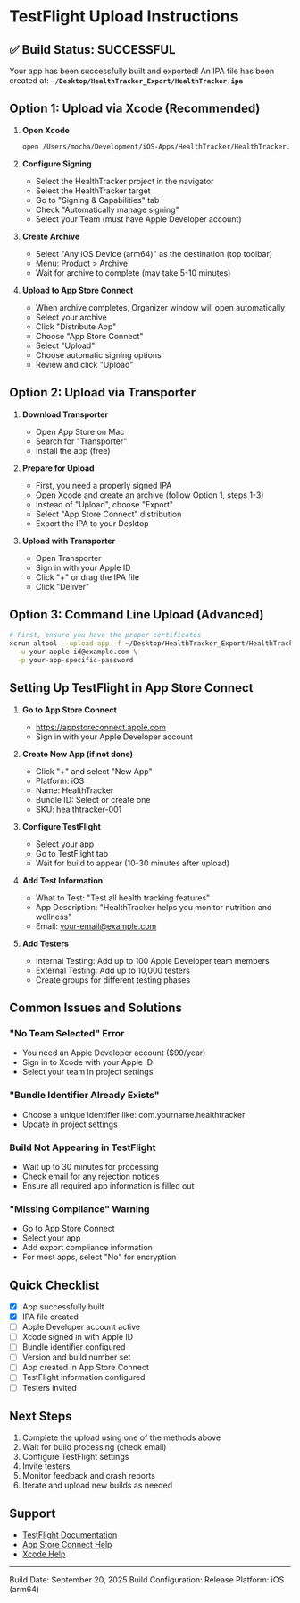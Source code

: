 # TestFlight Upload Instructions

## ✅ Build Status: SUCCESSFUL

Your app has been successfully built and exported! An IPA file has been created at:
**`~/Desktop/HealthTracker_Export/HealthTracker.ipa`**

## Option 1: Upload via Xcode (Recommended)

1. **Open Xcode**
   ```bash
   open /Users/mocha/Development/iOS-Apps/HealthTracker/HealthTracker.xcodeproj
   ```

2. **Configure Signing**
   - Select the HealthTracker project in the navigator
   - Select the HealthTracker target
   - Go to "Signing & Capabilities" tab
   - Check "Automatically manage signing"
   - Select your Team (must have Apple Developer account)

3. **Create Archive**
   - Select "Any iOS Device (arm64)" as the destination (top toolbar)
   - Menu: Product > Archive
   - Wait for archive to complete (may take 5-10 minutes)

4. **Upload to App Store Connect**
   - When archive completes, Organizer window will open automatically
   - Select your archive
   - Click "Distribute App"
   - Choose "App Store Connect"
   - Select "Upload"
   - Choose automatic signing options
   - Review and click "Upload"

## Option 2: Upload via Transporter

1. **Download Transporter**
   - Open App Store on Mac
   - Search for "Transporter"
   - Install the app (free)

2. **Prepare for Upload**
   - First, you need a properly signed IPA
   - Open Xcode and create an archive (follow Option 1, steps 1-3)
   - Instead of "Upload", choose "Export"
   - Select "App Store Connect" distribution
   - Export the IPA to your Desktop

3. **Upload with Transporter**
   - Open Transporter
   - Sign in with your Apple ID
   - Click "+" or drag the IPA file
   - Click "Deliver"

## Option 3: Command Line Upload (Advanced)

```bash
# First, ensure you have the proper certificates
xcrun altool --upload-app -f ~/Desktop/HealthTracker_Export/HealthTracker.ipa \
  -u your-apple-id@example.com \
  -p your-app-specific-password
```

## Setting Up TestFlight in App Store Connect

1. **Go to App Store Connect**
   - https://appstoreconnect.apple.com
   - Sign in with your Apple Developer account

2. **Create New App (if not done)**
   - Click "+" and select "New App"
   - Platform: iOS
   - Name: HealthTracker
   - Bundle ID: Select or create one
   - SKU: healthtracker-001

3. **Configure TestFlight**
   - Select your app
   - Go to TestFlight tab
   - Wait for build to appear (10-30 minutes after upload)

4. **Add Test Information**
   - What to Test: "Test all health tracking features"
   - App Description: "HealthTracker helps you monitor nutrition and wellness"
   - Email: your-email@example.com

5. **Add Testers**
   - Internal Testing: Add up to 100 Apple Developer team members
   - External Testing: Add up to 10,000 testers
   - Create groups for different testing phases

## Common Issues and Solutions

### "No Team Selected" Error
- You need an Apple Developer account ($99/year)
- Sign in to Xcode with your Apple ID
- Select your team in project settings

### "Bundle Identifier Already Exists"
- Choose a unique identifier like: com.yourname.healthtracker
- Update in project settings

### Build Not Appearing in TestFlight
- Wait up to 30 minutes for processing
- Check email for any rejection notices
- Ensure all required app information is filled out

### "Missing Compliance" Warning
- Go to App Store Connect
- Select your app
- Add export compliance information
- For most apps, select "No" for encryption

## Quick Checklist

- [x] App successfully built
- [x] IPA file created
- [ ] Apple Developer account active
- [ ] Xcode signed in with Apple ID
- [ ] Bundle identifier configured
- [ ] Version and build number set
- [ ] App created in App Store Connect
- [ ] TestFlight information configured
- [ ] Testers invited

## Next Steps

1. Complete the upload using one of the methods above
2. Wait for build processing (check email)
3. Configure TestFlight settings
4. Invite testers
5. Monitor feedback and crash reports
6. Iterate and upload new builds as needed

## Support

- [TestFlight Documentation](https://developer.apple.com/testflight/)
- [App Store Connect Help](https://help.apple.com/app-store-connect/)
- [Xcode Help](https://help.apple.com/xcode/)

---
Build Date: September 20, 2025
Build Configuration: Release
Platform: iOS (arm64)